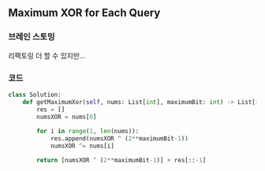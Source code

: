 ## Maximum XOR for Each Query


### 브레인 스토밍

리팩토링 더 할 수 있지만...


### 코드

```python
class Solution:
    def getMaximumXor(self, nums: List[int], maximumBit: int) -> List[int]:
        res = []
        numsXOR = nums[0]
        
        for i in range(1, len(nums)):
            res.append(numsXOR ^ (2**maximumBit-1))
            numsXOR ^= nums[i]

        return [numsXOR ^ (2**maximumBit-1)] + res[::-1]
```
